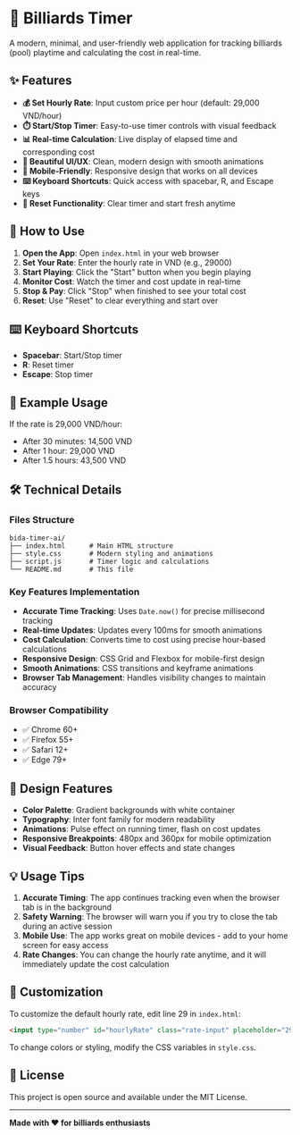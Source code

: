 # 🎱 Billiards Timer

A modern, minimal, and user-friendly web application for tracking billiards (pool) playtime and calculating the cost in real-time.

## ✨ Features

- **💰 Set Hourly Rate**: Input custom price per hour (default: 29,000 VND/hour)
- **⏱️ Start/Stop Timer**: Easy-to-use timer controls with visual feedback
- **📊 Real-time Calculation**: Live display of elapsed time and corresponding cost
- **🎨 Beautiful UI/UX**: Clean, modern design with smooth animations
- **📱 Mobile-Friendly**: Responsive design that works on all devices
- **⌨️ Keyboard Shortcuts**: Quick access with spacebar, R, and Escape keys
- **🔄 Reset Functionality**: Clear timer and start fresh anytime

## 🚀 How to Use

1. **Open the App**: Open `index.html` in your web browser
2. **Set Your Rate**: Enter the hourly rate in VND (e.g., 29000)
3. **Start Playing**: Click the "Start" button when you begin playing
4. **Monitor Cost**: Watch the timer and cost update in real-time
5. **Stop & Pay**: Click "Stop" when finished to see your total cost
6. **Reset**: Use "Reset" to clear everything and start over

## ⌨️ Keyboard Shortcuts

- **Spacebar**: Start/Stop timer
- **R**: Reset timer
- **Escape**: Stop timer

## 🎯 Example Usage

If the rate is 29,000 VND/hour:
- After 30 minutes: 14,500 VND
- After 1 hour: 29,000 VND
- After 1.5 hours: 43,500 VND

## 🛠️ Technical Details

### Files Structure
```
bida-timer-ai/
├── index.html      # Main HTML structure
├── style.css       # Modern styling and animations
├── script.js       # Timer logic and calculations
└── README.md       # This file
```

### Key Features Implementation

- **Accurate Time Tracking**: Uses `Date.now()` for precise millisecond tracking
- **Real-time Updates**: Updates every 100ms for smooth animations
- **Cost Calculation**: Converts time to cost using precise hour-based calculations
- **Responsive Design**: CSS Grid and Flexbox for mobile-first design
- **Smooth Animations**: CSS transitions and keyframe animations
- **Browser Tab Management**: Handles visibility changes to maintain accuracy

### Browser Compatibility

- ✅ Chrome 60+
- ✅ Firefox 55+
- ✅ Safari 12+
- ✅ Edge 79+

## 🎨 Design Features

- **Color Palette**: Gradient backgrounds with white container
- **Typography**: Inter font family for modern readability
- **Animations**: Pulse effect on running timer, flash on cost updates
- **Responsive Breakpoints**: 480px and 360px for mobile optimization
- **Visual Feedback**: Button hover effects and state changes

## 💡 Usage Tips

1. **Accurate Timing**: The app continues tracking even when the browser tab is in the background
2. **Safety Warning**: The browser will warn you if you try to close the tab during an active session
3. **Mobile Use**: The app works great on mobile devices - add to your home screen for easy access
4. **Rate Changes**: You can change the hourly rate anytime, and it will immediately update the cost calculation

## 🔧 Customization

To customize the default hourly rate, edit line 29 in `index.html`:
```html
<input type="number" id="hourlyRate" class="rate-input" placeholder="29000" value="29000" min="1">
```

To change colors or styling, modify the CSS variables in `style.css`.

## 📝 License

This project is open source and available under the MIT License.

---

**Made with ❤️ for billiards enthusiasts**